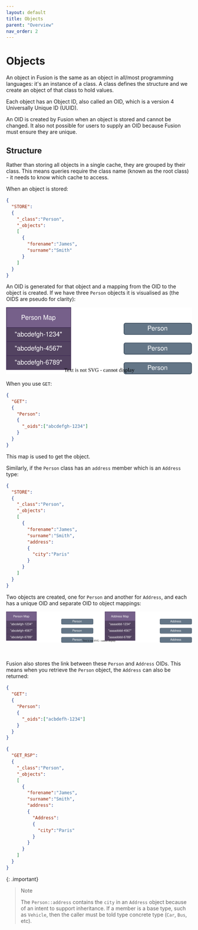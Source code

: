 ```yaml
---
layout: default
title: Objects
parent: "Overview"
nav_order: 2
---
```


# Objects
An object in Fusion is the same as an object in all/most programming languages: it's an instance of a class. A class defines the structure and we create an object of that class to hold values.

Each object has an Object ID, also called an OID, which is a version 4 Universally Unique ID (UUID). 

An OID is created by Fusion when an object is stored and cannot be changed. It also not possible for users to supply an OID because Fusion must ensure they are unique.


## Structure
Rather than storing all objects in a single cache, they are grouped by their class. This means queries require the class name (known as the root class) - it needs to know which cache to access.


When an object is stored:

```json
{
  "STORE":
  {
    "_class":"Person",
    "_objects":
    [
      {
        "forename":"James",
        "surname":"Smith"
      }
    ]        
  }
}
```

An OID is generated for that object and a mapping from the OID to the object is created. If we have three `Person` objects it is visualised as (the OIDS are pseudo for clarity):


![Oid to objects map](images/objects_oidobjectmap.svg)


When you use `GET`:

```json
{
  "GET":
  {
    "Person":
    {
      "_oids":["abcdefgh-1234"]
    }
  }
}
```

This map is used to get the object. 

Similarly, if the `Person` class has an `address` member which is an `Address` type:

```json
{
  "STORE":
  {
    "_class":"Person",
    "_objects":
    [
      {
        "forename":"James",
        "surname":"Smith",
        "address":
        {
          "city":"Paris"
        }
      }
    ]        
  }
}
```

Two objects are created, one for `Person` and another for `Address`, and each has a unique OID and separate OID to object mappings:

![Oid to objects map](images/objects_oidobjectmap2.svg)


<br/>

Fusion also stores the link between these `Person` and `Address` OIDs. This means when you retrieve the `Person` object, the `Address` can also be returned:

```json
{
  "GET":
  {
    "Person":
    {
      "_oids":["acbdefh-1234"]
    }
  }
}
```

```json
{
  "GET_RSP":
  {
    "_class":"Person",
    "_objects":
    [
      {
        "forename":"James",
        "surname":"Smith",
        "address":
        {
          "Address":
          {
            "city":"Paris"
          }          
        }
      }
    ]
  }
}
```

{: .important}
> Note 
>
> The `Person::address` contains the `city` in an `Address` object because of an intent to support inheritance. If a member is a base type, such as `Vehicle`, then the caller must be told type concrete type (`Car`, `Bus`, etc).

